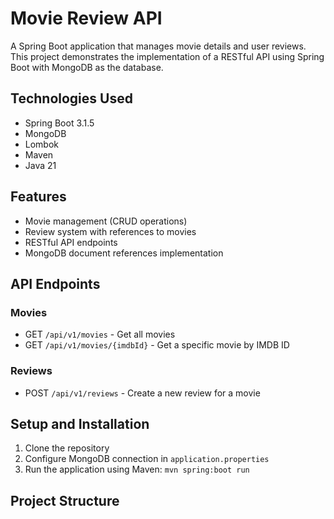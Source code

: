# Movie Review API

A Spring Boot application that manages movie details and user reviews. This project demonstrates the implementation of a RESTful API using Spring Boot with MongoDB as the database.

## Technologies Used
- Spring Boot 3.1.5
- MongoDB
- Lombok
- Maven
- Java 21

## Features
- Movie management (CRUD operations)
- Review system with references to movies
- RESTful API endpoints
- MongoDB document references implementation

## API Endpoints

### Movies
- GET `/api/v1/movies` - Get all movies
- GET `/api/v1/movies/{imdbId}` - Get a specific movie by IMDB ID

### Reviews
- POST `/api/v1/reviews` - Create a new review for a movie

## Setup and Installation
1. Clone the repository
2. Configure MongoDB connection in `application.properties`
3. Run the application using Maven: `mvn spring:boot run`

## Project Structure